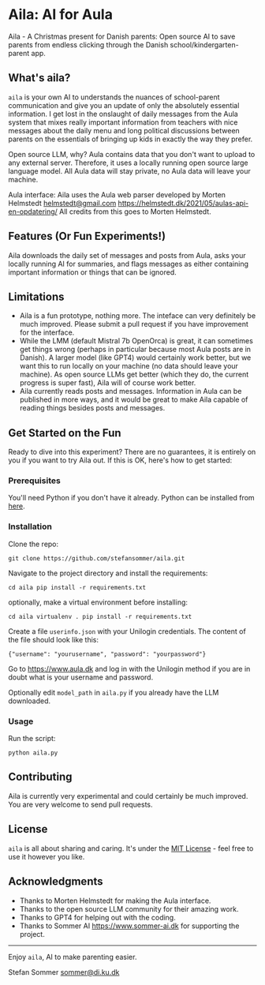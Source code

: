# Aila: AI for Aula

Aila - A Christmas present for Danish parents: Open source AI to save parents from endless clicking through the Danish school/kindergarten-parent app.

## What's aila?

`aila` is your own AI to understands the nuances of school-parent communication and give you an update of only the absolutely essential information. I get lost in the onslaught of daily messages from the Aula system that mixes really important information from teachers with nice messages about the daily menu and long political discussions between parents on the essentials of bringing up kids in exactly the way they prefer.

Open source LLM, why? Aula contains data that you don't want to upload to any external server. Therefore, it uses a locally running open source large language model. All Aula data will stay private, no Aula data will leave your machine. 

Aula interface: Aila uses the Aula web parser developed by Morten Helmstedt <helmstedt@gmail.com> https://helmstedt.dk/2021/05/aulas-api-en-opdatering/ All credits from this goes to Morten Helmstedt.

## Features (Or Fun Experiments!)
Aila downloads the daily set of messages and posts from Aula, asks your locally running AI for summaries, and flags messages as either containing important information or things that can be ignored.

## Limitations
- Aila is a fun prototype, nothing more. The inteface can very definitely be much improved. Please submit a pull request if you have improvement for the interface.
- While the LMM (default Mistral 7b OpenOrca) is great, it can sometimes get things wrong (perhaps in particular because most Aula posts are in Danish). A larger model (like GPT4) would certainly work better, but we want this to run locally on your machine (no data should leave your machine). As open source LLMs get better (which they do, the current progress is super fast), Aila will of course work better.
- Aila currently reads posts and messages. Information in Aula can be published in more ways, and it would be great to make Aila capable of reading things besides posts and messages.

## Get Started on the Fun

Ready to dive into this experiment? There are no guarantees, it is entirely on you if you want to try Aila out. If this is OK, here's how to get started:

### Prerequisites

You'll need Python if you don't have it already. Python can be installed from [here](https://www.python.org/downloads/).

### Installation

Clone the repo:

`git clone https://github.com/stefansommer/aila.git`

Navigate to the project directory and install the requirements:

`cd aila
pip install -r requirements.txt`

optionally, make a virtual environment before installing:

`cd aila
virtualenv .
pip install -r requirements.txt`

Create a file `userinfo.json` with your Unilogin credentials. The content of the file should look like this:

`{"username": "yourusername", "password": "yourpassword"}`

Go to https://www.aula.dk and log in with the Unilogin method if you are in doubt what is your username and password.

Optionally edit `model_path` in `aila.py` if you already have the LLM downloaded.

### Usage

Run the script:

`python aila.py`

## Contributing

Aila is currently very experimental and could certainly be much improved. You are very welcome to send pull requests.

## License

`aila` is all about sharing and caring. It's under the [MIT License](LICENSE.md) - feel free to use it however you like.

## Acknowledgments

- Thanks to Morten Helmstedt for making the Aula interface.
- Thanks to the open source LLM community for their amazing work.
- Thanks to GPT4 for helping out with the coding.
- Thanks to Sommer AI https://www.sommer-ai.dk for supporting the project.

---

Enjoy `aila`, AI to make parenting easier.

Stefan Sommer <sommer@di.ku.dk>
